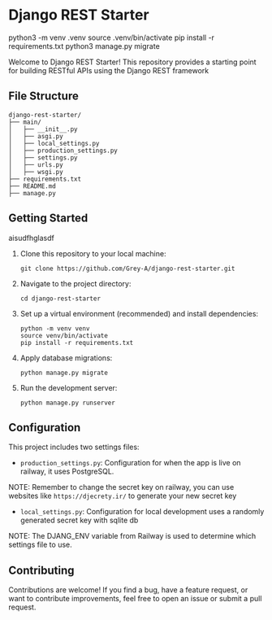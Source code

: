 # Django REST Starter

python3 -m venv .venv
source .venv/bin/activate
pip install -r requirements.txt
python3 manage.py migrate

Welcome to Django REST Starter! This repository provides a starting point for building RESTful APIs using the Django REST framework

## File Structure

```
django-rest-starter/
├── main/
│   ├── __init__.py
│   ├── asgi.py
│   ├── local_settings.py
│   ├── production_settings.py
│   ├── settings.py
│   ├── urls.py
│   ├── wsgi.py
├── requirements.txt
├── README.md
├── manage.py
```

## Getting Started

aisudfhglasdf

1. Clone this repository to your local machine:

   ```shell
   git clone https://github.com/Grey-A/django-rest-starter.git
   ```

2. Navigate to the project directory:

   ```shell
   cd django-rest-starter
   ```

3. Set up a virtual environment (recommended) and install dependencies:

   ```shell
   python -m venv venv
   source venv/bin/activate
   pip install -r requirements.txt
   ```

4. Apply database migrations:

   ```shell
   python manage.py migrate
   ```

5. Run the development server:
   ```shell
   python manage.py runserver
   ```

## Configuration

This project includes two settings files:

- `production_settings.py`: Configuration for when the app is live on railway, it uses PostgreSQL.

NOTE: Remember to change the secret key on railway, you can use websites like `https://djecrety.ir/` to generate your new secret key

- `local_settings.py`: Configuration for local development uses a randomly generated secret key with sqlite db

NOTE: The DJANG_ENV variable from Railway is used to determine which settings file to use.

## Contributing

Contributions are welcome! If you find a bug, have a feature request, or want to contribute improvements, feel free to open an issue or submit a pull request.
